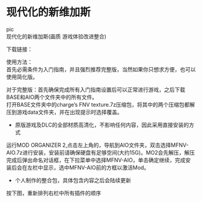 <h1 class="code-line" data-line-start=0 data-line-end=1 ><a id="_0"></a>现代化的新维加斯</h1>
<p class="has-line-data" data-line-start="1" data-line-end="3">pic<br>
现代化的新维加斯(画质 游戏体验改进整合)</p>
<p class="has-line-data" data-line-start="6" data-line-end="7">下载链接：</p>
<p class="has-line-data" data-line-start="8" data-line-end="10">使用方法：<br>
首先必需条件为入门指南，并且强烈推荐完整版，当然如果你只想求方便，也可以使用简化版。</p>
<p class="has-line-data" data-line-start="11" data-line-end="13">对于完整版：首先确保完成所有入门指南设置后可以正常进行游戏，之后下载BASE和AIO两个文件夹中的所有文件。<br>
打开BASE文件夹中的charge’s FNV texture.7z压缩包，将其中的两个压缩包都解压到游戏data文件夹，并在出现提示时选择覆盖。</p>
<ul>
<li class="has-line-data" data-line-start="13" data-line-end="15">原版游戏及DLC的全部材质高清化，不影响任何内容，因此采用直接安装的方式</li>
</ul>
<p class="has-line-data" data-line-start="15" data-line-end="16">运行MOD ORGANIZER 2,点击左上角的，导航到AIO文件夹，双击选择MFNV-AIO.7z进行安装，安装前请确保硬盘有足够空间(大约15G)。MO2会先解压，解压完成后弹出命名对话框，在下拉菜单中选择MFNV-AIO，单击确定继续，完成安装后会在左栏中显示，选中MFNV-AIO前的方框以激活Mod。</p>
<ul>
<li class="has-line-data" data-line-start="16" data-line-end="18">个人制作的整合包，具体包含内容之后会陆续更新</li>
</ul>
<p class="has-line-data" data-line-start="18" data-line-end="19">按下图，重新排列右栏中所有插件的顺序</p>
